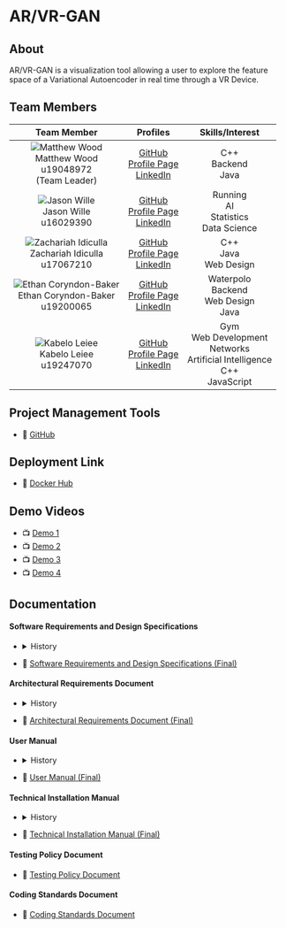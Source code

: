 # AR/VR-GAN 

## About

AR/VR-GAN is a visualization tool allowing a user to explore the feature space of a Variational Autoencoder in real time through a VR Device.

## Team Members

| **Team Member** | **Profiles** | **Skills/Interest**
| :-----: | :-----: | :-----: |
| ![Matthew Wood](https://media-exp1.licdn.com/dms/image/C4E03AQGorlRSjqBdTw/profile-displayphoto-shrink_200_200/0/1622748302679?e=1634169600&v=beta&t=wOdWGDj0EiPxNXgORhy9PO9VzOkAXLyw-moWEvO67cg "Matthew Wood") <br/> Matthew Wood <br/> u19048972 <br/> (Team Leader) | [GitHub](https://github.com/mattwoodx) <br/> [Profile Page](http://mattwoodx.me/) <br/> [LinkedIn](https://www.linkedin.com/in/matthew-wood-55752320b/) <br/> |  C++ <br> Backend <br> Java |
| ![Jason Wille](https://media-exp1.licdn.com/dms/image/C4E03AQFPK1Bcwcx_-g/profile-displayphoto-shrink_200_200/0/1621348094331?e=1634169600&v=beta&t=V-6AXgdY3JL8vS5ng1WsDDrS3-eWJFt_-zH4mi6XdT4 "Jason Wille") <br/> Jason Wille <br/> u16029390 | [GitHub](https://github.com/jmanwillz) <br/> [Profile Page](https://jmanwillz.github.io/) <br/> [LinkedIn](https://www.linkedin.com/in/jasonwille97) <br/> | Running <br/> AI <br/> Statistics <br/> Data Science |
| ![Zachariah Idiculla](https://media-exp1.licdn.com/dms/image/C5603AQHLSQD47hbc0g/profile-displayphoto-shrink_200_200/0/1556744221192?e=1634169600&v=beta&t=kn2x3B9IOdMLBdFypAGuRMH2R4yX22N6NXB2jhos6FY "Zachariah Idiculla") <br/> Zachariah Idiculla <br/> u17067210 | [GitHub](https://github.com/ZachariahIdiculla) <br/> [Profile Page](https://ZachariahIdiculla.github.io/) <br/> [LinkedIn](https://www.linkedin.com/in/zachariah-idiculla-349692184) <br/> | C++ <br/> Java <br/> Web Design |
| ![Ethan Coryndon-Baker](https://media-exp1.licdn.com/dms/image/D4D35AQFD_Ep44064Sw/profile-framedphoto-shrink_200_200/0/1624796965940?e=1633622400&v=beta&t=BMT4vzJdLGJpZTSc-0VdiYz9kf8hNOKKpYJaKT1eRdc "Ethan Coryndon-Baker") <br/> Ethan Coryndon-Baker <br/> u19200065 | [GitHub](https://github.com/ecoryndonbakeruni) <br/> [Profile Page](https://ecoryndonbakeruni.github.io/) <br/> [LinkedIn](https://www.linkedin.com/in/ethan-coryndon-baker-9360081b3/) <br/> | Waterpolo <br/> Backend <br/> Web Design <br/> Java |
| ![Kabelo Leiee](https://media-exp1.licdn.com/dms/image/C5603AQHByIrhb-M3fA/profile-displayphoto-shrink_200_200/0/1622332350316?e=1639008000&v=beta&t=IukTrjsXwBbhGxpAxn3JnveFbToQXChJOAleUiNVRCk "Kabelo Leiee") <br/> Kabelo Leiee <br/> u19247070 | [GitHub](https://github.com/kabelo-tuks) <br/> [Profile Page](http://kabelo-tuks.github.io/) <br/> [LinkedIn](https://www.linkedin.com/in/kabelo-leiee-ba7168205/) <br/> | Gym <br/> Web Development <br/> Networks <br/> Artificial Intelligence <br/>C++ <br/> JavaScript <br/>  |

## Project Management Tools

* 📖 [GitHub](https://github.com/COS301-SE-2021/AR-VR-GAN/projects/1)

## Deployment Link

* 🐳 [Docker Hub](https://hub.docker.com/u/javacinsomniacs)
## Demo Videos

* 📺 [Demo 1](https://youtu.be/mmZrfHTx3tM)
* 📺 [Demo 2](https://youtu.be/jyjrdwUin70)
* 📺 [Demo 3](https://youtu.be/7ISalljP5uk)
* 📺 [Demo 4](https://youtu.be/BRucRfunpfk)

## Documentation

#### Software Requirements and Design Specifications

* <details>
    <summary>History</summary>

    * 📖 [Software Requirements and Design Specifications (Demo 1)](https://drive.google.com/file/d/10S97oUGjTBAccwdw4-YJi9sKw5L_StH4/view?usp=sharing)
    * 📖 [Software Requirements and Design Specifications (Demo 2)](https://drive.google.com/file/d/10I88Aq-UUbU9Zeo2COIbSa-b-ExoO3KZ/view?usp=sharing)
    * 📖 [Software Requirements and Design Specifications (Demo 3)](https://drive.google.com/file/d/1-J23MT3PBMJatBx8qQZzrxtTfC4qQL-N/view?usp=sharing)
    * 📖 [Software Requirements and Design Specifications (Demo 4)](https://drive.google.com/file/d/1gDwLi9zdB0_VDsZgOO8EY4zHTHEEKeCv/view?usp=sharing)
</details>

* 📖 [Software Requirements and Design Specifications (Final)](https://drive.google.com/file/d/12IaQ2O9YeQ58PTftNIQMij8WUW9Xa3UJ/view?usp=sharing)

#### Architectural Requirements Document

* <details>
    <summary>History</summary>

    * 📖 [Architectural Requirements Document (Demo 2)](https://drive.google.com/file/d/11qE0VNahERCVnTS4Z8TVUOS482Zt58lR/view?usp=sharing)
    * 📖 [Architectural Requirements Document (Demo 3)](https://drive.google.com/file/d/19gNv_kpwC-vWH4GJ0OwSZo9ElKB7CBmS/view?usp=sharing) 
    * 📖 [Architectural Requirements Document (Demo 4)](https://drive.google.com/file/d/1wraNAbfq2u1xkZMxPWjZJD9p3jYNrgJQ/view?usp=sharing) 
</details>

* 📖 [Architectural Requirements Document (Final)](https://drive.google.com/file/d/12C19tV_2ZYw42lU9BDJADpVApMi7jy6_/view?usp=sharing)

#### User Manual

* <details>
    <summary>History</summary>

    * 📖 [User Manual (Demo 3)](https://drive.google.com/file/d/1-6fSYeDynZ-xo0RNO5tF68zJHmW6vbHc/view?usp=sharing)
    * 📖 [User Manual (Demo 4)](https://drive.google.com/file/d/10T44mNMICgUuiHw-lJdX96KrjHxHMKxz/view?usp=sharing)
</details>

* 📖 [User Manual (Final)](https://drive.google.com/file/d/12OP7t6kf_ce9bYJ7Y9ZZt2nC2nlobnYc/view?usp=sharing)

#### Technical Installation Manual

* <details>
    <summary>History</summary>

    * 📖 [Technical Installation Manual (Demo 3)](https://drive.google.com/file/d/1-UY_1n9qR1q-CLy_AlHlAD1YcvxAoc04/view?usp=sharing)
    * 📖 [Technical Installation Manual (Demo 4)](https://drive.google.com/file/d/11BNm6kQv1o829r1Cp8NuTjyQEGQhdaYq/view?usp=sharing)
</details>

* 📖 [Technical Installation Manual (Final)](https://drive.google.com/file/d/12KRywUhVUo-uc_BHhA16cglgpYZL2IXM/view?usp=sharing)

#### Testing Policy Document

* 📖 [Testing Policy Document](https://drive.google.com/file/d/1f05YmXmgVlLvmDVJYtDcd6IQQndd7qOt/view?usp=sharing)

#### Coding Standards Document

* 📖 [Coding Standards Document](https://drive.google.com/file/d/1-OIiicuXN1hwqxxklAdR0ZCBKBZRerSt/view?usp=sharing)